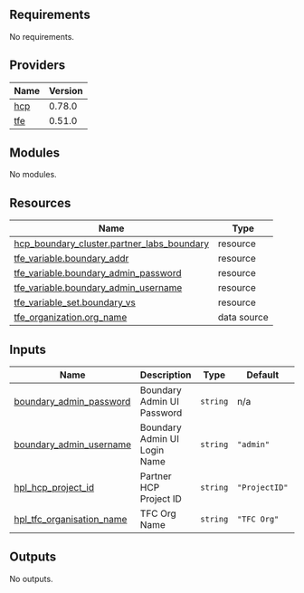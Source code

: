 ## Requirements

No requirements.

## Providers

| Name | Version |
|------|---------|
| <a name="provider_hcp"></a> [hcp](#provider\_hcp) | 0.78.0 |
| <a name="provider_tfe"></a> [tfe](#provider\_tfe) | 0.51.0 |

## Modules

No modules.

## Resources

| Name | Type |
|------|------|
| [hcp_boundary_cluster.partner_labs_boundary](https://registry.terraform.io/providers/hashicorp/hcp/latest/docs/resources/boundary_cluster) | resource |
| [tfe_variable.boundary_addr](https://registry.terraform.io/providers/hashicorp/tfe/latest/docs/resources/variable) | resource |
| [tfe_variable.boundary_admin_password](https://registry.terraform.io/providers/hashicorp/tfe/latest/docs/resources/variable) | resource |
| [tfe_variable.boundary_admin_username](https://registry.terraform.io/providers/hashicorp/tfe/latest/docs/resources/variable) | resource |
| [tfe_variable_set.boundary_vs](https://registry.terraform.io/providers/hashicorp/tfe/latest/docs/resources/variable_set) | resource |
| [tfe_organization.org_name](https://registry.terraform.io/providers/hashicorp/tfe/latest/docs/data-sources/organization) | data source |

## Inputs

| Name | Description | Type | Default | Required |
|------|-------------|------|---------|:--------:|
| <a name="input_boundary_admin_password"></a> [boundary\_admin\_password](#input\_boundary\_admin\_password) | Boundary Admin UI Password | `string` | n/a | yes |
| <a name="input_boundary_admin_username"></a> [boundary\_admin\_username](#input\_boundary\_admin\_username) | Boundary Admin UI Login Name | `string` | `"admin"` | no |
| <a name="input_hpl_hcp_project_id"></a> [hpl\_hcp\_project\_id](#input\_hpl\_hcp\_project\_id) | Partner HCP Project ID | `string` | `"ProjectID"` | no |
| <a name="input_hpl_tfc_organisation_name"></a> [hpl\_tfc\_organisation\_name](#input\_hpl\_tfc\_organisation\_name) | TFC Org Name | `string` | `"TFC Org"` | no |

## Outputs

No outputs.
